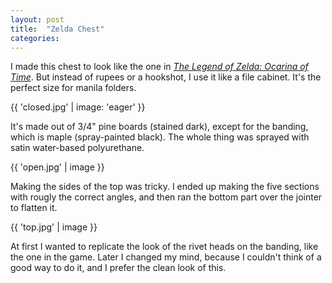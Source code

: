 ```yaml
---
layout: post
title:  "Zelda Chest"
categories:
---
```


I made this chest to look like the one in [_The Legend of Zelda: Ocarina of Time_](https://en.wikipedia.org/wiki/The_Legend_of_Zelda:_Ocarina_of_Time). But instead of rupees or a hookshot, I use it like a file cabinet. It's the perfect size for manila folders.

{{ 'closed.jpg' | image: 'eager' }}

It's made out of 3/4" pine boards (stained dark), except for the banding, which is maple (spray-painted black).
The whole thing was sprayed with satin water-based polyurethane.

{{ 'open.jpg' | image }}

Making the sides of the top was tricky. I ended up making the five sections with rougly the correct angles, and then ran the bottom part over the jointer to flatten it.

{{ 'top.jpg' | image }}

At first I wanted to replicate the look of the rivet heads on the banding, like the one in the game. Later I changed my mind, because I couldn't think of a good way to do it, and I prefer the clean look of this. 
